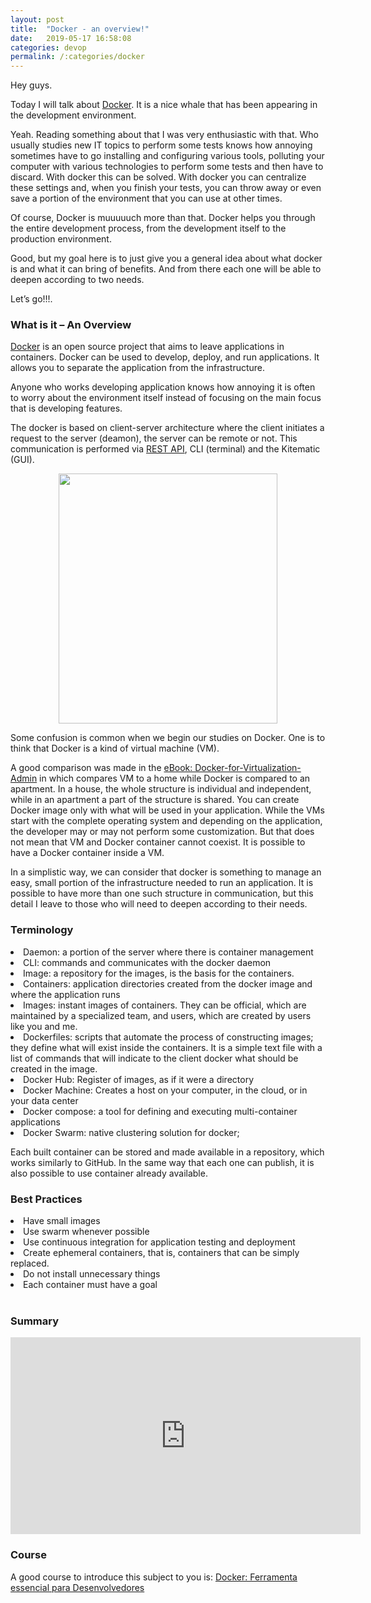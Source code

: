 ```yaml
---
layout: post
title:  "Docker - an overview!"
date:   2019-05-17 16:58:08
categories: devop
permalink: /:categories/docker
---
```

Hey guys.

Today I will talk about [Docker](https://www.docker.com/). It is a nice whale that has been appearing in the development environment.

Yeah. Reading something about that I was very enthusiastic with that. Who usually studies new IT topics to perform some tests knows how annoying sometimes have to go installing and configuring various tools, polluting your computer with various technologies to perform some tests and then have to discard. With docker this can be solved. With docker you can centralize these settings and, when you finish your tests, you can throw away or even save a portion of the environment that you can use at other times.

Of course, Docker is muuuuuch more than that. Docker helps you through the entire development process, from the development itself to the production environment.

Good, but my goal here is to just give you a general idea about what docker is and what it can bring of benefits. And from there each one will be able to deepen according to two needs.

Let’s go!!!.

<h3>What is it – An Overview</h3>

[Docker](https://docs.docker.com/engine/docker-overview/) is an open source project that aims to leave applications in containers. Docker can be used to develop, deploy, and run applications. It allows you to separate the application from the infrastructure.

Anyone who works developing application knows how annoying it is often to worry about the environment itself instead of focusing on the main focus that is developing features.

The docker is based on client-server architecture where the client initiates a request to the server (deamon), the server can be remote or not. This communication is performed via [REST API](https://pt.wikipedia.org/wiki/REST), CLI (terminal) and the Kitematic (GUI).

<center>
<img src="https://docs.docker.com/engine/images/architecture.svg" height="400" width="350">
</center>

Some confusion is common when we begin our studies on Docker. One is to think that Docker is a kind of virtual machine (VM).

A good comparison was made in the [eBook: Docker-for-Virtualization-Admin](https://pt.wikipedia.org/wiki/REST) in which compares VM to a home while Docker is compared to an apartment. In a house, the whole structure is individual and independent, while in an apartment a part of the structure is shared. You can create Docker image only with what will be used in your application. While the VMs start with the complete operating system and depending on the application, the developer may or may not perform some customization. But that does not mean that VM and Docker container cannot coexist. It is possible to have a Docker container inside a VM.

In a simplistic way, we can consider that docker is something to manage an easy, small portion of the infrastructure needed to run an application. It is possible to have more than one such structure in communication, but this detail I leave to those who will need to deepen according to their needs.

<h3>Terminology</h3>

<ui>
  <li>Daemon: a portion of the server where there is container management</li>
  <li>CLI: commands and communicates with the docker daemon</li>
  <li>Image: a repository for the images, is the basis for the containers.</li>
  <li>Containers: application directories created from the docker image and where the application runs</li>
  <li>Images: instant images of containers. They can be official, which are maintained by a specialized team, and users, which are created by users like you and me.</li>
  <li>Dockerfiles: scripts that automate the process of constructing images; they define what will exist inside the containers. It is a simple text file with a list of commands that will indicate to the client docker what should be created in the image.</li>
  <li>Docker Hub: Register of images, as if it were a directory</li>
  <li>Docker Machine: Creates a host on your computer, in the cloud, or in your data center</li>
  <li>Docker compose: a tool for defining and executing multi-container applications</li>
  <li>Docker Swarm: native clustering solution for docker;</li>
</ui>

Each built container can be stored and made available in a repository, which works similarly to GitHub. In the same way that each one can publish, it is also possible to use container already available.

<h3>Best Practices</h3>

<ui>
 <li>Have small images</li>
 <li>Use swarm whenever possible</li>
 <li>Use continuous integration for application testing and deployment</li>
 <li>Create ephemeral containers, that is, containers that can be simply replaced.</li>
 <li>Do not install unnecessary things</li>
 <li>Each container must have a goal</li>
</ui>

<br/>
<h3>Summary</h3>

<center>
<iframe width="560" height="315" src="https://www.youtube.com/embed/8P9NTaE-dLg" frameborder="0" allow="accelerometer; autoplay; encrypted-media; gyroscope; picture-in-picture" allowfullscreen></iframe>
</center>

<h3>Course</h3>
<p> A good course to introduce this subject to you is: 
<a href="https://www.cod3r.com.br/courses/docker">Docker: Ferramenta essencial para Desenvolvedores</a>
</p>
